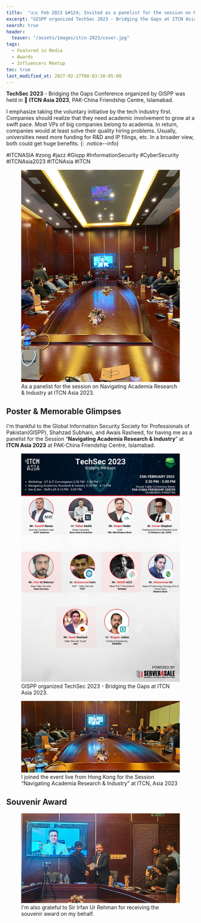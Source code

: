 ```yaml
---
title:  "🇵🇰 Feb 2023 &#124; Invited as a panelist for the session on Navigating Academia Research & Industry at ITCN Asia 2023."
excerpt: "GISPP organized TechSec 2023 - Bridging the Gaps at ITCN Asia 2023."
search: true
header:
  teaser: "/assets/images/itcn-2023/cover.jpg"
tags: 
  - Featured in Media
  - Awards
  - Influencers Meetup
toc: true
last_modified_at: 2027-02-27T08:03:30-05:00
---
```

**TechSec 2023** - Bridging the Gaps Conference organized by GISPP was held in :triangular_flag_on_post: **ITCN Asia 2023**, PAK-China Friendship Centre, Islamabad.

I emphasize taking the voluntary initiative by the tech industry first. Companies should realize that they need academic involvement to grow at a swift pace. Most VPs of big companies belong to academia. In return, companies would at least solve their quality hiring problems. Usually, universities need more funding for R&D and IP filings, etc. In a broader view, both could get huge benefits.
{: .notice--info}

#ITCNASIA #zong #jazz #Gispp #InformationSecurity #CyberSecurity #ITCNAsia2023 #ITCNAsia #ITCN

<figure>
    <a href="/assets/images/itcn-2023/ITCN-2023.jpeg"><img src="/assets/images/itcn-2023/ITCN-2023.jpeg"></a>
    <figcaption>As a panelist for the session on Navigating Academia Research & Industry at ITCN Asia 2023.</figcaption>
</figure>


## Poster & Memorable Glimpses 

I'm thankful to the Global Information Security Society for Professionals of Pakistan(GISPP), Shahzad Subhani, and Awais Rasheed, for having me as a panelist for the Session “**Navigating Academia Research & Industry**” at **ITCN Asia 2023** at PAK-China Friendship Centre, Islamabad. 

<figure>
    <a href="/assets/images/itcn-2023/poster-techsec-2023-GISPP-ITCN2023.jpg"><img src="/assets/images/itcn-2023/poster-techsec-2023-GISPP-ITCN2023.jpg"></a>
    <figcaption>GISPP organized TechSec 2023 - Bridging the Gaps at ITCN Asia 2023.</figcaption>
</figure>


<figure>
    <a href="/assets/images/itcn-2023/cover.jpg"><img src="/assets/images/itcn-2023/cover.jpg"></a>
    <figcaption> I joined the event live from Hong Kong for the Session “Navigating Academia Research & Industry” at ITCN, Asia 2023</figcaption>
</figure>


## Souvenir Award

<figure>
    <a href="/assets/images/itcn-2023/award.jpg"><img src="/assets/images/itcn-2023/award.jpg"></a>
    <figcaption>I'm also grateful to Sir Irfan Ur Rehman for receiving the souvenir award on my behalf.
</figcaption>
</figure>


